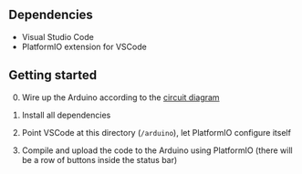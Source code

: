 ## Dependencies

- Visual Studio Code
- PlatformIO extension for VSCode

## Getting started

0. Wire up the Arduino according to the [circuit diagram](https://git.uibk.ac.at/informatik/qe/swess23/group4/g4t3/-/blob/47d0aefcc91d4727b419e00481d077d45f0ea5bd/assets/circuit-diagram/diagram_bb.png)

1. Install all dependencies

2. Point VSCode at this directory (`/arduino`), let PlatformIO configure itself

3. Compile and upload the code to the Arduino using PlatformIO (there will be a row of buttons inside the status bar)
